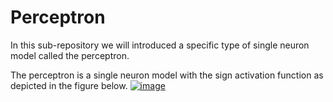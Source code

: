 # Perceptron
In this sub-repository we will introduced a specific type of single neuron model called the perceptron.

The perceptron is a single neuron model with the sign activation function as depicted in the figure below.
[![image](https://user-images.githubusercontent.com/113308587/205349888-090ebb7b-a6f8-47cc-8830-242f6915c424.png)](https://github.com/yw110-1/INDE-577/blob/main/Supervised%20Learning/Perceptron/perceptron.png)
